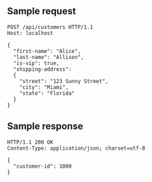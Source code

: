 
Sample request
--------------

    POST /api/customers HTTP/1.1
    Host: localhost

    {
      "first-name": "Alice",
      "last-name": "Allison",
      "is-vip": true,
      "shipping-address":
      {
        "street": "123 Sunny Street",
        "city": "Miami",
        "state": "Florida"
      }
    }

Sample response
---------------

    HTTP/1.1 200 OK
    Content-Type: application/json; charset=utf-8
    
    {
      "customer-id": 1000
    }
